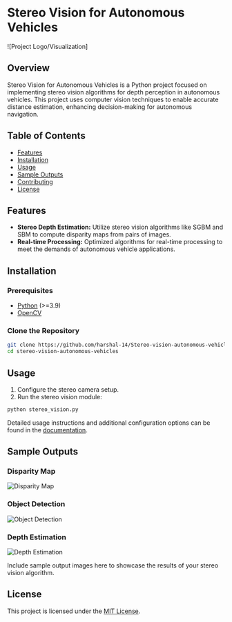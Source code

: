 # Stereo Vision for Autonomous Vehicles

![Project Logo/Visualization]

## Overview

Stereo Vision for Autonomous Vehicles is a Python project focused on implementing stereo vision algorithms for depth perception in autonomous vehicles. This project uses computer vision techniques to enable accurate distance estimation, enhancing decision-making for autonomous navigation.

## Table of Contents

- [Features](#features)
- [Installation](#installation)
- [Usage](#usage)
- [Sample Outputs](#sample-outputs)
- [Contributing](#contributing)
- [License](#license)

## Features

- **Stereo Depth Estimation:** Utilize stereo vision algorithms like SGBM and SBM to compute disparity maps from pairs of images.
- **Real-time Processing:** Optimized algorithms for real-time processing to meet the demands of autonomous vehicle applications.

## Installation

### Prerequisites

- [Python](https://www.python.org/) (>=3.9)
- [OpenCV](https://opencv.org/)

### Clone the Repository

```bash
git clone https://github.com/harshal-14/Stereo-vision-autonomous-vehicles.git
cd stereo-vision-autonomous-vehicles
```
## Usage

1. Configure the stereo camera setup.
2. Run the stereo vision module:

```bash
python stereo_vision.py
```

Detailed usage instructions and additional configuration options can be found in the [documentation](docs/).

## Sample Outputs

### Disparity Map

![Disparity Map](path/to/disparity_map.png)

### Object Detection

![Object Detection](path/to/object_detection.png)

### Depth Estimation

![Depth Estimation](path/to/depth_estimation.png)

Include sample output images here to showcase the results of your stereo vision algorithm.

## License

This project is licensed under the [MIT License](LICENSE).
